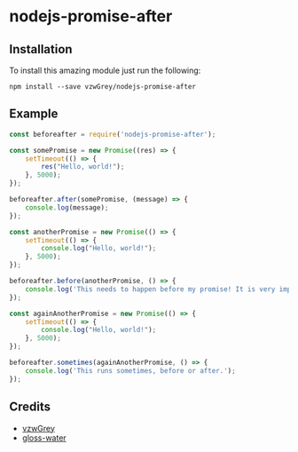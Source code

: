 # nodejs-promise-after

## Installation
To install this amazing module just run the following:
```
npm install --save vzwGrey/nodejs-promise-after
```

## Example
```js
const beforeafter = require('nodejs-promise-after');

const somePromise = new Promise((res) => {
	setTimeout(() => {
		res("Hello, world!");
	}, 5000);
});

beforeafter.after(somePromise, (message) => {
	console.log(message);
});

const anotherPromise = new Promise(() => {
	setTimeout(() => {
		console.log("Hello, world!");
	}, 5000);
});

beforeafter.before(anotherPromise, () => {
	console.log('This needs to happen before my promise! It is very important.');
});

const againAnotherPromise = new Promise(() => {
	setTimeout(() => {
		console.log("Hello, world!");
	}, 5000);
});

beforeafter.sometimes(againAnotherPromise, () => {
	console.log('This runs sometimes, before or after.');
});
```

## Credits
* [vzwGrey](https://www.github.com/vzwGrey)
* [gloss-water](https://www.github.com/gloss-water)
